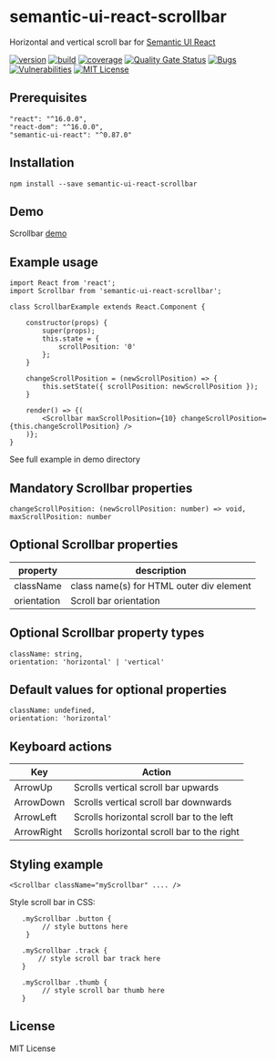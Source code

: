 # semantic-ui-react-scrollbar
Horizontal and vertical scroll bar for  [Semantic UI React]


[![version][version-badge]][package]
[![build][build]][circleci]
[![coverage][coverage]][codecov]
[![Quality Gate Status](https://sonarcloud.io/api/project_badges/measure?project=pksilen_semantic-ui-react-scrollbar&metric=alert_status)](https://sonarcloud.io/dashboard?id=pksilen_semantic-ui-react-scrollbar)
[![Bugs](https://sonarcloud.io/api/project_badges/measure?project=pksilen_semantic-ui-react-scrollbar&metric=bugs)](https://sonarcloud.io/dashboard?id=pksilen_semantic-ui-react-scrollbar)
[![Vulnerabilities](https://sonarcloud.io/api/project_badges/measure?project=pksilen_semantic-ui-react-scrollbar&metric=vulnerabilities)](https://sonarcloud.io/dashboard?id=pksilen_semantic-ui-react-scrollbar)
[![MIT License][license-badge]][license]

## Prerequisites
    "react": "^16.0.0",
    "react-dom": "^16.0.0",
    "semantic-ui-react": "^0.87.0"

## Installation
    npm install --save semantic-ui-react-scrollbar
    
## Demo
Scrollbar [demo]
    
## Example usage
    import React from 'react';
    import Scrollbar from 'semantic-ui-react-scrollbar';
    
    class ScrollbarExample extends React.Component {

        constructor(props) {
            super(props);
            this.state = {
                scrollPosition: '0'
            };
        }
        
        changeScrollPosition = (newScrollPosition) => {
            this.setState({ scrollPosition: newScrollPosition });
        }
       
        render() => {(
            <Scrollbar maxScrollPosition={10} changeScrollPosition={this.changeScrollPosition} />
        )};
    }
    
See full example in demo directory

## Mandatory Scrollbar properties      
    changeScrollPosition: (newScrollPosition: number) => void,
    maxScrollPosition: number

         
## Optional Scrollbar properties
| property             | description                                                                                                                    |
| -------------------- | -------------------------------------------------------------------------------------------------------------------------------|
| className            | class name(s) for HTML outer div element                                                                                       |
| orientation          | Scroll bar orientation                                                                                                         |


    
## Optional Scrollbar property types
    className: string,
    orientation: 'horizontal' | 'vertical'
        
## Default values for optional properties
    className: undefined,
    orientation: 'horizontal'
    
## Keyboard actions
| Key                  | Action                                                                                                                         |
| -------------------- | -------------------------------------------------------------------------------------------------------------------------------|
| ArrowUp              | Scrolls vertical scroll bar upwards                                                                                            |
| ArrowDown            | Scrolls vertical scroll bar downwards                                                                                          |
| ArrowLeft            | Scrolls horizontal scroll bar to the left                                                                                      |
| ArrowRight           | Scrolls horizontal scroll bar to the right                                                                                     |
  
        
## Styling example

    <Scrollbar className="myScrollbar" .... />
    
   Style scroll bar in CSS:
   
       .myScrollbar .button {
            // style buttons here
        }
        
       .myScrollbar .track {
           // style scroll bar track here
       }
       
       .myScrollbar .thumb {
            // style scroll bar thumb here
       }
    
## License
MIT License

[license-badge]: https://img.shields.io/badge/license-MIT-green
[license]: https://github.com/pksilen/semantic-ui-react-scrollbar/blob/master/LICENSE
[version-badge]: https://img.shields.io/npm/v/semantic-ui-react-scrollbar.svg?style=flat-square
[package]: https://www.npmjs.com/package/semantic-ui-react-scrollbar
[build]: https://img.shields.io/circleci/project/github/pksilen/semantic-ui-react-scrollbar/master.svg?style=flat-square
[circleci]: https://circleci.com/gh/pksilen/semantic-ui-react-scrollbar/tree/master
[coverage]: https://img.shields.io/codecov/c/github/pksilen/semantic-ui-react-scrollbar/master.svg?style=flat-square
[codecov]: https://codecov.io/gh/pksilen/semantic-ui-react-scrollbar
[Semantic UI React]: https://react.semantic-ui.com/
[demo]: https://pksilen.github.io/semantic-ui-react-scrollbar/index.html
